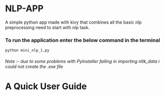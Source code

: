 # NLP-APP
A simple python app made with kivy that combines all the basic nlp preprocessing  need to start with nlp task.


### To run the application enter the below command in the terminal
<code>python mini_nlp_1.py
</code>

###### Note :- due to some problems  with  PyInstaller failing in importing  nltk_data i could not create the .exe file 

<h1>A Quick User Guide</h1> 




